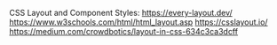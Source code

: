 CSS Layout and Component Styles:
https://every-layout.dev/
https://www.w3schools.com/html/html_layout.asp
https://csslayout.io/
https://medium.com/crowdbotics/layout-in-css-634c3ca3dcff















